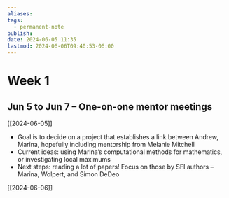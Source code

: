 ```yaml
---
aliases: 
tags:
  - permanent-note
publish: 
date: 2024-06-05 11:35
lastmod: 2024-06-06T09:40:53-06:00
---
```

# Week 1

## Jun 5 to Jun 7 – One-on-one mentor meetings

[[2024-06-05]]

- Goal is to decide on a project that establishes a link between Andrew, Marina, hopefully including mentorship from Melanie Mitchell
- Current ideas: using Marina’s computational methods for mathematics, or investigating local maximums
- Next steps: reading a lot of papers! Focus on those by SFI authors – Marina, Wolpert, and Simon DeDeo

[[2024-06-06]]